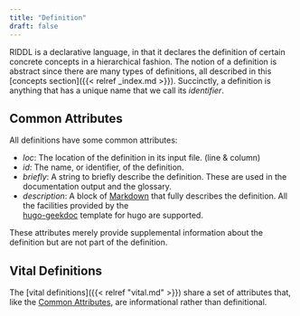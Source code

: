```yaml
---
title: "Definition"
draft: false
---
```


RIDDL is a declarative language, in that it declares the definition of 
certain concrete concepts in a hierarchical fashion. The notion of a 
definition is abstract since there are many types of definitions, 
all described in this
[concepts section]({{< relref _index.md >}}). Succinctly, a definition is 
anything that has a unique name that we call its *identifier*.  

## Common Attributes
All definitions have some common attributes:

* _loc_: The location of the definition in its input file. (line & column)
* _id_: The name, or identifier, of the definition.
* _briefly_: A string to briefly describe the definition. These are used in
  the documentation output and the glossary.
* _description_: A block of
  [Markdown](https://www.markdownguide.org/getting-started/) that
  fully describes the definition. All the facilities provided by the  
  [hugo-geekdoc](https://geekdocs.de/) template for hugo are supported.

These attributes merely provide supplemental information about the
definition but are not part of the definition.

## Vital Definitions
The [vital definitions]({{< relref "vital.md" >}}) share a set of
attributes that, like the [Common Attributes](#common-attributes),
are informational rather than definitional. 
